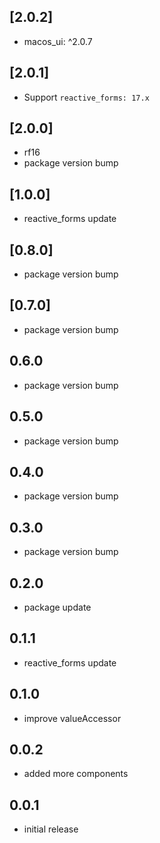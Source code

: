 ## [2.0.2]

* macos_ui: ^2.0.7

## [2.0.1]

* Support `reactive_forms: 17.x`

## [2.0.0]

* rf16
* package version bump

## [1.0.0]

* reactive_forms update

## [0.8.0]

* package version bump

## [0.7.0]

* package version bump

## 0.6.0

* package version bump

## 0.5.0

* package version bump

## 0.4.0

* package version bump

## 0.3.0

* package version bump

## 0.2.0

* package update

## 0.1.1

* reactive_forms update

## 0.1.0

* improve valueAccessor

## 0.0.2

* added more components

## 0.0.1

* initial release
